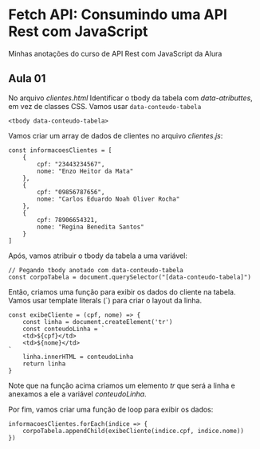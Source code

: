 # Fetch API: Consumindo uma API Rest com JavaScript

Minhas anotações do curso de API Rest com JavaScript da Alura

## Aula 01

No arquivo *clientes.html* Identificar o tbody da tabela com *data-atributtes*, em vez de classes CSS. Vamos usar `data-conteudo-tabela`

    <tbody data-conteudo-tabela>

Vamos criar um array de dados de clientes no arquivo *clientes.js*:

    const informacoesClientes = [
        {
            cpf: "23443234567",
            nome: "Enzo Heitor da Mata"
        },
        {
            cpf: "09856787656",
            nome: "Carlos Eduardo Noah Oliver Rocha"
        },
        {
            cpf: 78906654321,
            nome: "Regina Benedita Santos"
        }
    ]
  
Após, vamos atribuir o tbody da tabela a uma variável:

    // Pegando tbody anotado com data-conteudo-tabela
    const corpoTabela = document.querySelector("[data-conteudo-tabela]")


Então, criamos uma função para exibir os dados do cliente na tabela. Vamos usar template literals (`) para criar o layout da linha. 
      
    const exibeCliente = (cpf, nome) => {
        const linha = document.createElement('tr')
        const conteudoLinha = `
        <td>${cpf}</td>
        <td>${nome}</td>
    `
        linha.innerHTML = conteudoLinha    
        return linha    
    }  
  
Note que na função acima criamos um elemento *tr* que será a linha e anexamos a ele a variável *conteudoLinha*.  

Por fim, vamos criar uma função de loop para exibir os dados:  

    informacoesClientes.forEach(indice => {
        corpoTabela.appendChild(exibeCliente(indice.cpf, indice.nome))
    })      